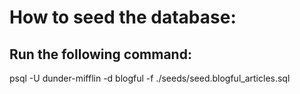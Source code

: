 # How to seed the database:

## Run the following command:

psql -U dunder-mifflin -d blogful -f ./seeds/seed.blogful_articles.sql